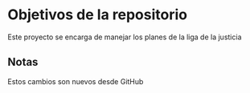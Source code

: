 # Objetivos de la repositorio

Este proyecto se encarga de manejar los planes de la liga de la justicia


## Notas
Estos cambios son nuevos desde GitHub
